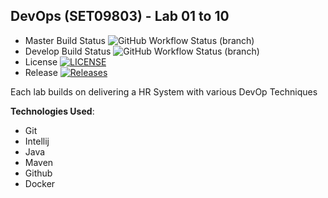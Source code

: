 ## DevOps (SET09803) - Lab 01 to 10
- Master Build Status ![GitHub Workflow Status (branch)](https://img.shields.io/github/actions/workflow/status/40736622/sem/main.yml?branch=master)
- Develop Build Status ![GitHub Workflow Status (branch)](https://img.shields.io/github/actions/workflow/status/40736622/sem/main.yml?branch=develop)
- License [![LICENSE](https://img.shields.io/github/license/40736622/sem.svg?style=flat-square)](https://github.com/40736622/sem/blob/master/LICENSE)
- Release [![Releases](https://img.shields.io/github/release/40736622/sem/all.svg?style=flat-square)](https://github.com/40736622/sem/releases)

Each lab builds on delivering a HR System with various DevOp Techniques

**Technologies Used**:
- Git
- Intellij
- Java
- Maven
- Github
- Docker
